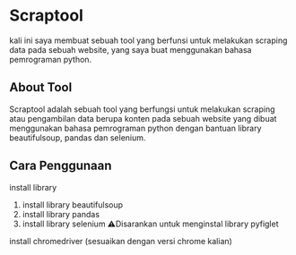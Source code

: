 # Scraptool
kali ini saya membuat sebuah tool yang berfunsi untuk melakukan scraping data pada sebuah website,  yang saya buat menggunakan bahasa pemrograman python.

## About Tool
Scraptool adalah sebuah tool yang berfungsi untuk melakukan scraping atau pengambilan data berupa konten pada sebuah website yang dibuat menggunakan bahasa pemrograman python dengan bantuan library beautifulsoup, pandas dan selenium.

## Cara Penggunaan
install library 
1. install library beautifulsoup
2. install library pandas
3. install library selenium
⚠️Disarankan untuk menginstal library pyfiglet

install chromedriver (sesuaikan dengan versi chrome kalian)

